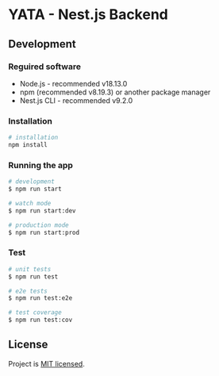 # YATA - Nest.js Backend

## Development

### Reguired software

* Node.js - recommended v18.13.0
* npm (recommended v8.19.3) or another package manager
* Nest.js CLI - recommended v9.2.0

### Installation

```bash
# installation
npm install
```

### Running the app

```bash
# development
$ npm run start

# watch mode
$ npm run start:dev

# production mode
$ npm run start:prod
```

### Test

```bash
# unit tests
$ npm run test

# e2e tests
$ npm run test:e2e

# test coverage
$ npm run test:cov
```

## License

Project is [MIT licensed](LICENSE).